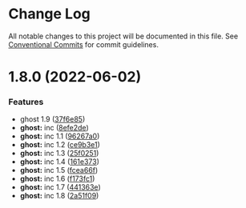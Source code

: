 # Change Log

All notable changes to this project will be documented in this file.
See [Conventional Commits](https://conventionalcommits.org) for commit guidelines.

# 1.8.0 (2022-06-02)


### Features

* ghost 1.9 ([37f6e85](https://github.com/dbasilioesp/lerna-learning/commit/37f6e854092b76443d1b6aa2278c0a25f10177c3))
* **ghost:** inc ([8efe2de](https://github.com/dbasilioesp/lerna-learning/commit/8efe2de4daf95e7c21f046111077a0aa537d070a))
* **ghost:** inc 1.1 ([96267a0](https://github.com/dbasilioesp/lerna-learning/commit/96267a085df226b2ac8be47a0f0552f9cd614fbc))
* **ghost:** inc 1.2 ([ce9b3e1](https://github.com/dbasilioesp/lerna-learning/commit/ce9b3e17c105e1cb0dceaab4451b75130e892227))
* **ghost:** inc 1.3 ([25f0251](https://github.com/dbasilioesp/lerna-learning/commit/25f0251d42376435e0534be44bc8de3aed065b3f))
* **ghost:** inc 1.4 ([161e373](https://github.com/dbasilioesp/lerna-learning/commit/161e3736d4c4d38ad33405b8a8894ba92e7cdc1c))
* **ghost:** inc 1.5 ([fcea66f](https://github.com/dbasilioesp/lerna-learning/commit/fcea66f11c23f51d280c798a1f00d82f24e1cdda))
* **ghost:** inc 1.6 ([f173fc1](https://github.com/dbasilioesp/lerna-learning/commit/f173fc1394384f0879bff4183ca6ef21cb4ebdf6))
* **ghost:** inc 1.7 ([441363e](https://github.com/dbasilioesp/lerna-learning/commit/441363e81386905a4b5e409d9ec6d51403c80866))
* **ghost:** inc 1.8 ([2a51f09](https://github.com/dbasilioesp/lerna-learning/commit/2a51f09380e94275c8a918943ef5366f48319927))
